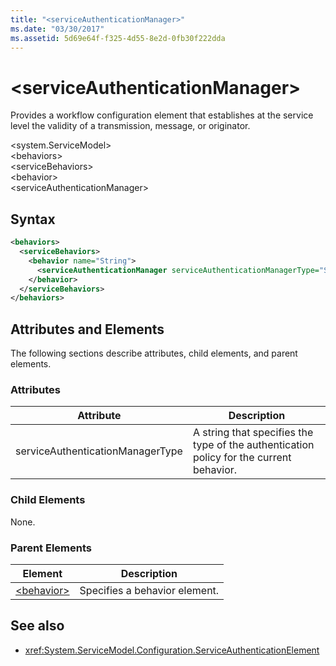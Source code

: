 ```yaml
---
title: "<serviceAuthenticationManager>"
ms.date: "03/30/2017"
ms.assetid: 5d69e64f-f325-4d55-8e2d-0fb30f222dda
---
```

# \<serviceAuthenticationManager>
Provides a workflow configuration element that establishes at the service level the validity of a transmission, message, or originator.  
  
\<system.ServiceModel>  
\<behaviors>  
\<serviceBehaviors>  
\<behavior>  
\<serviceAuthenticationManager>  
  
## Syntax  
  
```xml  
<behaviors>
  <serviceBehaviors>
    <behavior name="String">
      <serviceAuthenticationManager serviceAuthenticationManagerType="String" />
    </behavior>
  </serviceBehaviors>
</behaviors>
```  
  
## Attributes and Elements  
 The following sections describe attributes, child elements, and parent elements.  
  
### Attributes  
  
|Attribute|Description|  
|---------------|-----------------|  
|serviceAuthenticationManagerType|A string that specifies the type of the authentication policy for the current behavior.|  
  
### Child Elements  
 None.  
  
### Parent Elements  
  
|Element|Description|  
|-------------|-----------------|  
|[\<behavior>](../../../../../docs/framework/configure-apps/file-schema/wcf/behavior-of-endpointbehaviors.md)|Specifies a behavior element.|  
  
## See also
- <xref:System.ServiceModel.Configuration.ServiceAuthenticationElement>
